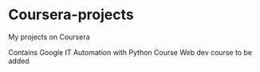 # Coursera-projects
My projects on Coursera

Contains Google IT Automation with Python Course
Web dev course to be added
